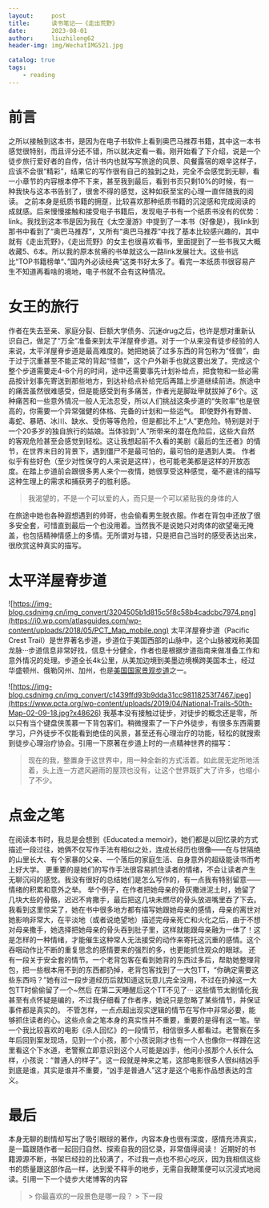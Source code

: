```yaml
---
layout:     post
title:      读书笔记——《走出荒野》
date:       2023-08-01
author:     liuzhilong62
header-img: img/WechatIMG521.jpg

catalog: true
tags:
    - reading
---
```


# 前言
之所以接触到这本书，是因为在电子书软件上看到奥巴马推荐书籍，其中这一本书感觉很特别，而且评分还不错，所以就决定看一看。刚开始看了下介绍，说是一个徒步旅行爱好者的自传，估计书内也就写写旅途的风景、风餐露宿的艰辛这样子，应该不会很“精彩”，结果它的写作很有自己的独到之处，完全不会感觉到无聊，看一小章节的内容根本停不下来，甚至我到最后，看到书页只剩10%的时候，有一种我快与这本书告别了，很舍不得的感觉，这种如获至宝的心理一直伴随我的阅读。
之前本身是纸质书籍的拥趸，比较喜欢那种纸质书籍的沉淀感和完成阅读的成就感。后来慢慢接触和接受电子书籍后，发现电子书有一个纸质书没有的优势：link。我找到这本书是因为我在《太空漫游》中提到了一本书（好像是），我link到那书中看到了“奥巴马推荐”，又所有“奥巴马推荐”中找了基本比较感兴趣的，其中就有《走出荒野》，《走出荒野》的女主也很喜欢看书，里面提到了一些书我又大概收藏5、6本。所以我的原本贫瘠的书单就这么一路link发展壮大。这些书远比“TOP书籍榜单“、”国内外必读经典”这类书好太多了。看完一本纸质书很容易产生不知道再看啥的境地，电子书就不会有这种情况。

# 女王的旅行
作者在失去至亲、家庭分裂、巨额大学债务、沉迷drug之后，也许是想对重新认识自己，做足了“万全”准备来到太平洋屋脊步道。对于一个从来没有徒步经验的人来说，太平洋屋脊步道是最高难度的。她把她装了过多东西的背包称为“怪兽”，由于过于沉重甚至不能正常的背起“怪兽”，这个户外新手也就这要出发了。完成这个整个步道需要走4-6个月的时间，途中还需要事先计划补给点，把食物和一些必需品按计划事先寄送到那些地方，到达补给点补给完后再踏上步道继续前进。旅途中的痛苦虽然很难感受，但是能感受到有多痛苦，作者光是脚趾甲就拔掉了6个。这种痛苦和一些意外情况一般人无法忍受，所以人们挑战这条步道的“失败率”也是很高的，你需要一个异常强健的体格、完备的计划和一些运气。
即使野外有野兽、毒蛇、暴晒、冰川、缺水、受伤等等危险，但是都比不上“人”更危险。特别是对于一个20多岁的独自旅行的姑娘。当体验到“人”所带来的潜在危险后，这些大自然的客观危险甚至会感觉到轻松。这让我想起前不久看的美剧《最后的生还者》的情节，在世界末日的背景下，遇到僵尸不是最可怕的，最可怕的是遇到人类。
作者似乎有些好色（至少对性保守的人来说是这样），也可能老美都是这样的开放态度。在踏上步道前会跟很多男人来个一夜情，她很享受这种感觉，毫不避讳的描写这种生理上的需求和捕获男子的胜利感。
> 我渴望的，不是一个可以爱的人，而只是一个可以紧贴我的身体的人

在旅途中她也各种遐想遇到的帅哥，也会偷看男生脱衣服。作者在背包中还放了很多安全套，可惜直到最后一个也没用着。当然我不是说她只对肉体的欲望毫无掩盖，也包括精神情感上的多情。无所谓对与错，只是把自己当时的感受表达出来，很欣赏这种真实的描写。
  

# 太平洋屋脊步道

![https://img-blog.csdnimg.cn/img_convert/3204505b1d815c5f8c58b4cadcbc7974.png](https://i0.wp.com/atlasguides.com/wp-content/uploads/2018/05/PCT_Map_mobile.png)
太平洋屋脊步道（Pacific Crest Trail）是世界著名步道，步道位于美国西部的山脉中，这个山脉被戏称美国龙脉···步道信息非常好找，信息十分健全，作者也是根据步道指南来做准备工作和意外情况的处理。步道全长4k公里，从美加边境到美墨边境横跨美国本土，经过华盛顿州、俄勒冈州、加州，也是[美国国家景观步道](https://www.pcta.org/our-work/national-trails-system/)之一。

![https://img-blog.csdnimg.cn/img_convert/c1439ffd93b9dda31cc98118253f7467.jpeg](https://www.pcta.org/wp-content/uploads/2019/04/National-Trails-50th-Map-02-09-18.jpg?x48626)
我基本没有接触过徒步，对徒步的概念还是零，所以只有当个键盘侠羡慕一下背包客们。稍微搜索了一下户外徒步，有很多东西需要学习，户外徒步不仅能看到绝佳的风景，甚至还有心理治疗的功能，轻松的就搜索到徒步心理治疗协会。引用一下原著在步道上时的一点精神世界的描写：
> 现在的我，整置身于这世界中，用一种全新的方式活着。如此居无定所地活着，头上连一方遮风避雨的屋顶也没有，让这个世界既扩大了许多，也缩小了不少。



# 点金之笔

在阅读本书时，我总是会想到《Educated:a memoir》，她们都是以回忆录的方式描述一段过往，她俩不仅写作手法有相似之处，连成长经历也很像——在与世隔绝的山里长大、有个家暴的父亲、一个落后的家庭生活、自身意外的超级能读书而考上好大学。
更重要的是她们的写作手法很容易抓住读者的情绪，不会让读者产生无聊沉闷的感觉。我没有很好的总结她们是怎么写作的，有一点我有特别留意——情绪的积累和意外之举。
举个例子，在作者把她母亲的骨灰撒进泥土时，她留了几块大些的骨骼，迟迟不肯撒手，最后把这几块未燃尽的骨头放进嘴里吞了下去。
我看到这里惊呆了，她在书中很多地方都有描写她跟她母亲的感情，母亲的离世对她影响非常大，在平淡地（或者说绝望地）描述完母亲死亡和火化之后，由于不想对母亲撒手，她选择把她母亲的骨头吞到肚子里，这样就能跟母亲融为一体了！这是怎样的一种情绪，才能催生这种常人无法接受的动作来寄托这沉重的感情。这个吞咽动作比不断的重复思念的感情要来的强烈的多，也更能抓住观众的眼球。
还有一段关于安全套的情节。一个老背包客在看到她背的东西过多后，帮助她整理背包，把一些根本用不到的东西都扔掉，老背包客找到了一大包TT，“你确定需要这些东西吗？”她有过一段步道经历后就知道这玩意儿完全没用，不过在扔掉这一大包TT时偷偷留了一个~然后
在第二天睡醒后这个TT不见了···
这些情节太剧情化我甚至有点怀疑是编的，不过我仔细看了作者序，她说只是忽略了某些情节，并保证事件都是真实的。
不管怎样，一点点超出现实逻辑的情节在写作中非常必要，能够抓住读者的心。这些点金之笔本身的真实性并不重要，重要的是得有这一笔。举一个我比较喜欢的电影《杀人回忆》的一段情节，相信很多人都看过。老警察在多年后回到案发现场，见到一个小孩，那个小孩说刚才也有一个人也像你一样蹲在这里看这个下水道，老警察立即意识到这个人可能是凶手，他问小孩那个人长什么样，小孩说：“普通人的样子”。这一段就是神来之笔，这部电影很多人很纠结凶手到底是谁，其实是谁并不重要，“凶手是普通人”这才是这个电影作品想表达的含义。

# 最后
本身无聊的剧情却写出了吸引眼球的著作，内容本身也很有深度，感情充沛真实，是一篇跟随作者一起回归自然、探索自我的回忆录，非常值得阅读！
近期好的书籍源源不断，书架已经拉的比较满了，不过我一点也不担心吃灰，因为我相信这些书的质量跟这部作品一样，达到爱不释手的地步，无需自我鞭策便可以沉浸式地阅读。引用一下一个徒步大佬博客的内容
> \> 你最喜欢的一段景色是哪一段？
> \> 下一段
